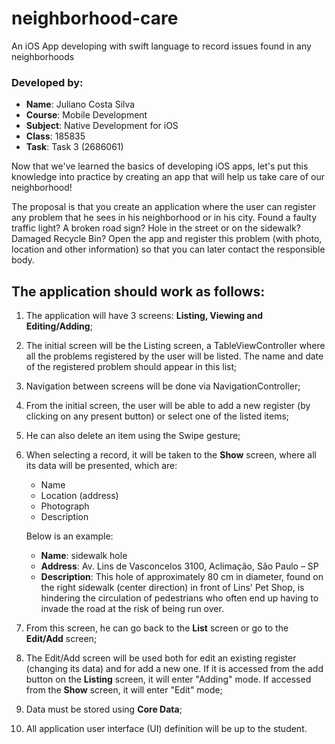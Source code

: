 # neighborhood-care
An iOS App developing with swift language to record issues found in any neighborhoods

### Developed by:
- **Name**: Juliano Costa Silva
- **Course**: Mobile Development
- **Subject**: Native Development for iOS
- **Class**: 185835
- **Task**: Task 3 (2686061)


Now that we've learned the basics of developing iOS apps, let's put this knowledge into practice by creating an app that will help us take care of our neighborhood!

The proposal is that you create an application where the user can register any problem that he sees in his neighborhood or in his city. Found a faulty traffic light? A broken road sign? Hole in the street or on the sidewalk? Damaged Recycle Bin? Open the app and register this problem (with photo, location and other information) so that you can later contact the responsible body.

## The application should work as follows:

1) The application will have 3 screens: **Listing, Viewing and Editing/Adding**;

2) The initial screen will be the Listing screen, a TableViewController where all the problems registered by the user will be listed. The name and date of the registered problem should appear in this list;

3) Navigation between screens will be done via NavigationController;

4) From the initial screen, the user will be able to add a new register (by clicking on any present button) or select one of the listed items;

5) He can also delete an item using the Swipe gesture;

6) When selecting a record, it will be taken to the **Show** screen, where all its data will be presented, which are:
    * Name
    * Location (address)
    * Photograph
    * Description

    Below is an example:

    - **Name**: sidewalk hole
    - **Address**: Av. Lins de Vasconcelos 3100, Aclimação, São Paulo – SP
    - **Description**: This hole of approximately 80 cm in diameter, found on the right sidewalk (center direction) in front of Lins' Pet Shop, is hindering the circulation of pedestrians who often end up having to invade the road at the risk of being run over.

7) From this screen, he can go back to the **List** screen or go to the **Edit/Add** screen;

8) The Edit/Add screen will be used both for edit an existing register (changing its data) and for add a new one. If it is accessed from the add button on the **Listing** screen, it will enter "Adding" mode. If accessed from the **Show** screen, it will enter "Edit" mode;

9) Data must be stored using **Core Data**;

10) All application user interface (UI) definition will be up to the student.
